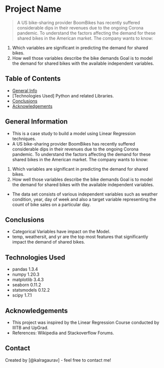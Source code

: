 # Project Name
> A US bike-sharing provider BoomBikes has recently suffered considerable dips in their revenues due to the ongoing Corona pandemic. To understand the factors affecting the demand for these shared bikes in the American market. The company wants to know:
1. Which variables are significant in predicting the demand for shared bikes.
2. How well those variables describe the bike demands
Goal is to model the demand for shared bikes with the available independent variables.


## Table of Contents
* [General Info](#general-information)
* [Technologies Used] Python and related Libraries. 
* [Conclusions](#conclusions)
* [Acknowledgements](#acknowledgements)

<!-- You can include any other section that is pertinent to your problem -->

## General Information
- This is a case study to build a model using Linear Regression techniques. 
- A US bike-sharing provider BoomBikes has recently suffered considerable dips in their revenues due to the ongoing Corona pandemic. To understand the factors affecting the demand for these shared bikes in the American market. The company wants to know:
1. Which variables are significant in predicting the demand for shared bikes.
2. How well those variables describe the bike demands
Goal is to model the demand for shared bikes with the available independent variables.
- The data set consists of various independent variables such as weather condition, year, day of week and also a target variable representing the count of bike sales on a particular day.

<!-- You don't have to answer all the questions - just the ones relevant to your project. -->

## Conclusions
- Categorical Variables have impact on the Model.
- temp, weathersit, and yr are the top most features that significantly impact the demand of shared bikes.

<!-- You don't have to answer all the questions - just the ones relevant to your project. -->


## Technologies Used
- pandas 1.3.4
- numpy 1.20.3
- matplotlib 3.4.3
- seaborn 0.11.2
- statsmodels 0.12.2
- scipy 1.7.1
<!-- As the libraries versions keep on changing, it is recommended to mention the version of library used in this project -->

## Acknowledgements
- This project was inspired by the Linear Regression Course conducted by IIITB and UpGrad.  
- References: Wikipedia and Stackoverflow Forums.


## Contact
Created by [@kalragaurav] - feel free to contact me!


<!-- Optional -->
<!-- ## License -->
<!-- This project is open source and available under the [... License](). -->

<!-- You don't have to include all sections - just the one's relevant to your project -->